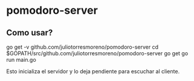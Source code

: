 # pomodoro-server


## Como usar?
go get -v github.com/juliotorresmoreno/pomodoro-server
cd $GOPATH/src/github.com/juliotorresmoreno/pomodoro-server
go get
go run main.go

Esto inicializa el servidor y lo deja pendiente para escuchar al cliente.
